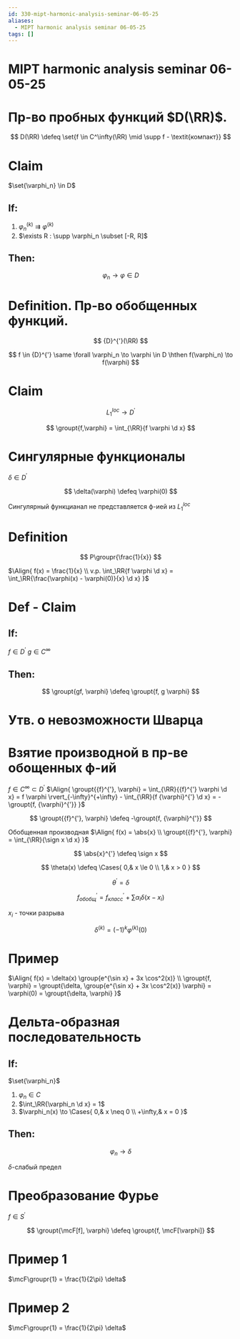 ```yaml
---
id: 330-mipt-harmonic-analysis-seminar-06-05-25
aliases:
  - MIPT harmonic analysis seminar 06-05-25
tags: []
---
```


# MIPT harmonic analysis seminar 06-05-25

# Пр-во пробных функций $D(\RR)$.

$$
D(\RR) \defeq \set{f \in C^\infty(\RR) \mid \supp f - \textit{компакт}}
$$

# Claim

$\set{\varphi_n} \in D$

## If:

1. $\varphi_n^{(k)} \rightrightarrows \varphi^{(k)}$
2. $\exists R : \supp \varphi_n \subset [-R, R]$

## Then:

$$
\varphi_n \to \varphi \in D
$$

# Definition. Пр-во обобщенных функций.

$$
{D}^{'}(\RR)
$$

$$
f \in {D}^{'} \same \forall \varphi_n \to \varphi \in D \hthen
f(\varphi_n) \to f(\varphi)
$$

# Claim

$$
L_1^{loc} \to {D}^{'}
$$

$$
\groupt{f,\varphi} = \int_{\RR}{f \varphi \d x}
$$

# Сингулярные функционалы

$\delta \in {D}^{'}$

$$
\delta(\varphi) \defeq \varphi(0)
$$

Сингулярный функцианал не представляется ф-ией из $L_1^{loc}$

# Definition

$$
P\groupr{\frac{1}{x}}
$$

$\Align{
f(x) = \frac{1}{x} \\
v.p. \int_\RR{f \varphi \d x} = \int_\RR{\frac{\varphi(x) - \varphi(0)}{x} \d x}
}$

# Def - Claim

## If:

$f \in {D}^{'}$
$g \in C^{\infty}$

## Then:

$$
\groupt{gf, \varphi} \defeq \groupt{f, g \varphi}
$$

# Утв. о невозможности Шварца

# Взятие производной в пр-ве обощенных ф-ий

$f \in C^{\infty} \subset {D}^{'}$
$\Align{
\groupt{{f}^{'}, \varphi} = 
\int_{\RR}{{f}^{'} \varphi \d x} = 
f \varphi \rvert_{-\infty}^{+\infty} - \int_{\RR}{f {\varphi}^{'} \d x} = 
-\groupt{f, {\varphi}^{'}}
}$

$$
\groupt{{f}^{'}, \varphi} \defeq -\groupt{f, {\varphi}^{'}}
$$

Обобщенная производная
$\Align{
f(x) = \abs{x} \\
\groupt{{f}^{'}, \varphi} = \int_{\RR}{\sign x \d x}
}$

$$
\abs{x}^{'} \defeq \sign x
$$

$$
\theta(x) \defeq \Cases{
0,& x \le 0 \\
1,& x > 0
}
$$

$$
{\theta}^{'} = \delta
$$

$$
{f}^{'}_{обобщ} = {f}^{'}_{класс} + \sum{\alpha_i \delta(x - x_i)}
$$

$x_i$ - точки разрыва

$$
{\delta}^{(k)} = (-1)^k {\varphi}^{(k)}(0)
$$

# Пример

$\Align{
f(x) = \delta(x) \group{e^{\sin x} + 3x \cos^2(x)} \\
\groupt{f, \varphi} = 
\groupt{\delta, \group{e^{\sin x} + 3x \cos^2(x)} \varphi} = 
\varphi(0) = \groupt{\delta, \varphi}
}$

# Дельта-образная последовательность

## If:

$\set{\varphi_n}$

1.  $\varphi_n \in C$
2.  $\int_\RR{\varphi_n \d x} = 1$
3.  $\varphi_n(x) \to \Cases{
0,& x \neq 0 \\
+\infty,& x = 0
}$

## Then:

$$
\varphi_n \to \delta
$$

$\delta$-слабый предел

# Преобразование Фурье

$f \in {S}^{'}$

$$
\groupt{\mcF[f], \varphi} \defeq \groupt{f, \mcF[\varphi]}
$$

# Пример 1

$\mcF\groupr{1} = \frac{1}{2\pi} \delta$

# Пример 2

$\mcF\groupr{1} = \frac{1}{2\pi} \delta$
